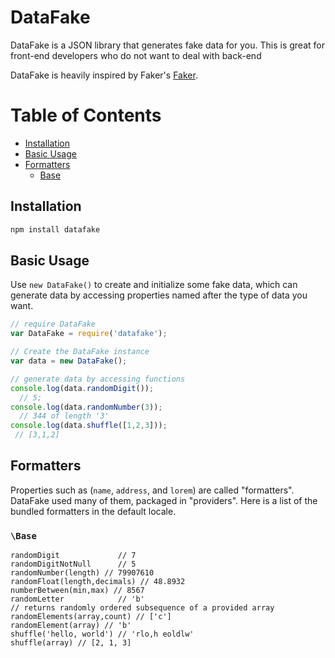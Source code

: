 # DataFake

DataFake is a JSON library that generates fake data for you. This is great for front-end developers who do not want to deal with back-end

DataFake is heavily inspired by Faker's [Faker](https://github.com/fzaninotto/Faker).


# Table of Contents

- [Installation](#installation)
- [Basic Usage](#basic-usage)
- [Formatters](#formatters)
	- [Base](#base)

## Installation

```sh
npm install datafake
```

## Basic Usage

Use `new DataFake()` to create and initialize some fake data, which can generate data by accessing properties named after the type of data you want.

```javascript
// require DataFake
var DataFake = require('datafake');

// Create the DataFake instance
var data = new DataFake();

// generate data by accessing functions
console.log(data.randomDigit());
  // 5;
console.log(data.randomNumber(3));
  // 344 of length '3'
console.log(data.shuffle([1,2,3]));
 // [3,1,2]
```

## Formatters

Properties such as (`name`, `address`, and `lorem`) are called "formatters". DataFake used many of them, packaged in "providers". Here is a list of the bundled formatters in the default locale.

### `\Base`

    randomDigit             // 7
    randomDigitNotNull      // 5
    randomNumber(length) // 79907610
    randomFloat(length,decimals) // 48.8932
    numberBetween(min,max) // 8567
    randomLetter            // 'b'
    // returns randomly ordered subsequence of a provided array
    randomElements(array,count) // ['c']
    randomElement(array) // 'b'
    shuffle('hello, world') // 'rlo,h eoldlw'
    shuffle(array) // [2, 1, 3]